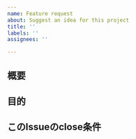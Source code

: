 ```yaml
---
name: Feature request
about: Suggest an idea for this project
title: ''
labels: ''
assignees: ''

---
```


## 概要


## 目的


## このIssueのclose条件

